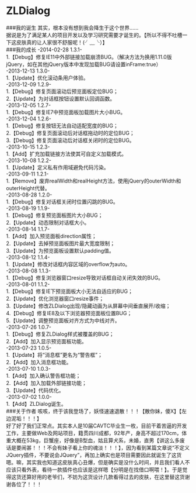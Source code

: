 # ZLDialog
###我的诞生
其实，根本没有想到我会降生于这个世界......  
据说是为了满足某人的项目开发以及学习研究需要才诞生的。【所以不得不吐槽一下这皮肤真的让人家很不舒服呢！(╯﹏╰）】  
###我的成长
 -2014-02-28    1.3.1-  
  1.【Debug】修复IE11中外部链接加载崩溃BUG。（解决方法为换用1.11.0版jQuery，如在其他jQuery版本中发现加载BUG请设置inFrame:true）  
 -2013-12-13    1.3.0-  
  1.【Update】优化滚动条用户体验。  
 -2013-12-09    1.2.9-  
  1.【Debug】修复页面滚动后预览面板定位BUG；  
  2.【Update】为对话框按钮设置默认回调函数。  
-2013-12-05    1.2.7-  
  1.【Debug】修复IE7中预览面板加载图片大小BUG。  
-2013-12-04    1.2.6-  
  1.【Debug】修复按钮无法自动适配宽度的BUG；  
  2.【Debug】修复页面滚动后对话框拖动时的定位BUG；  
  3.【Debug】修复页面滚动后对话框关闭时的定位BUG。  
-2013-10-15    1.2.3-  
  1.【Add】扩充加载链接方法使其可自定义加载模式。  
-2013-10-08    1.2.2-  
  1.【Update】定义私有作用域避免代码污染。  
-2013-09-11    1.2.1-  
  1.【Remove】废弃realWidth和realHeight方法，使用jQuery的outerWidth和outerHeight代替。  
-2013-08-28    1.2.0-  
  1.【Debug】修复对话框关闭时位置闪跳的BUG。  
-2013-08-19    1.1.9-  
  1.【Debug】修复预览面板图片大小BUG；  
  2.【Update】动态限制对话框大小。  
-2013-08-14    1.1.7-  
  1.【Add】加入预览面板direction属性；  
  2.【Update】去掉预览面板图片最大宽度限制；  
  3.【Update】为预览面板设置默认padding值。  
-2013-08-12    1.1.4-  
  1.【Update】修改对话框内容区域的overflow为auto。  
-2013-08-08    1.1.3-  
  1.【Debug】修复浏览器窗口resize导致对话框自动关闭失效的BUG。  
-2013-08-01    1.1.2-  
  1.【Debug】修复IE下预览面板大小无法自适应的BUG；  
  2.【Update】优化浏览器窗口resize事件；  
  3.【Update】修改ZLDialog出现/隐藏动画为从屏幕中间垂直展开/收缩；  
  4.【Debug】修复IE8及以下浏览器预览面板位置BUG；  
  5.【Update】调整预览面板对齐方式为中线对齐。  
-2013-07-26    1.0.7-  
  1.【Debug】修复ZLDialog样式被覆盖的BUG；  
  2.【Add】加入显示预览面板功能。  
-2013-07-23    1.0.5-  
  1.【Update】将“消息框”更名为“警告框”；  
  2.【Add】加入消息框功能。  
-2013-07-10    1.0.3-  
  1.【Add】加入确认警告框功能；  
  2.【Add】加入加载外部链接功能；  
  3.【Update】代码优化。  
-2013-07-02    1.0.0-  
  1.【Add】ZLDialog诞生。  
###关于作者
咳咳，终于该我登场了，妖怪速速退散！！！【散你妹，傻X】【左边泥垢！！！】  
好了好了我们正常点。其实本人是10届CAVTC毕业生一枚，目前干着苦逼的开发工作，主要做Web及网站项目，籍贯四川成都，92年产，身高不超过170cm，体重大概在53kg，巨蟹座，好像是B型血，姑且算犬系，未婚，直男【讲这么多废话是要闹甚！！！不会有妹子看上你的魂淡！！！】，因为看到某篇文章说“不定义JQuery插件，不要说会JQuery”，再加上确实也是项目需要因此就诞生了这货嗯。嘛，其实我也知道这皮肤真心丑爆，但是确实是没什么时间，并且我们看人不应该只看外表，看待一款插件也应该是这样嗯【分明是在找借口啊喂！】。于是觉得这货还算好用的老爷们，不妨为这货设计几款看得过去的皮肤，在这里替这货谢谢各位了！！！ 
